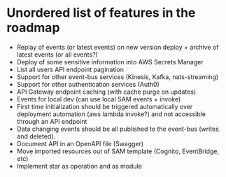 # Unordered list of features in the roadmap

-   Replay of events (or latest events) on new version deploy + archive of latest events (or all events?)
-   Deploy of some sensitive information into AWS Secrets Manager
-   List all users API endpoint pagination
-   Support for other event-bus services (Kinesis, Kafka, nats-streaming)
-   Support for other authentication services (Auth0)
-   API Gateway endpoint caching (with cache purge on updates)
-   Events for local dev (can use local SAM events + invoke)
-   First time initialization should be triggered automatically over deployment automation (aws lambda invoke?) and not accessible through an API endpoint
-   Data changing events should be all published to the event-bus (writes and deleted).
-   Document API in an OpenAPI file (Swagger)
-   Move imported resources out of SAM template (Cognito, EventBridge, etc)
-   Implement star as operation and as module
